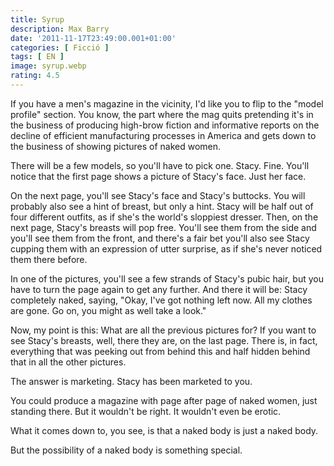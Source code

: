 ```yaml
---
title: Syrup
description: Max Barry
date: '2011-11-17T23:49:00.001+01:00'
categories: [ Ficció ]
tags: [ EN ]
image: syrup.webp
rating: 4.5
---
```


If you have a men's magazine in the vicinity, I'd like you to flip to the "model profile" section. You know, the part where the mag quits pretending it's in the business of producing high-brow fiction and informative reports on the decline of efficient manufacturing processes in America and gets down to the business of showing pictures of naked women.

There will be a few models, so you'll have to pick one. Stacy. Fine. You'll notice that the first page shows a picture of Stacy's face. Just her face.

On the next page, you'll see Stacy's face and Stacy's buttocks. You will probably also see a hint of breast, but only a hint. Stacy will be half out of four different outfits, as if she's the world's sloppiest dresser. Then, on the next page, Stacy's breasts will pop free. You'll see them from the side and you'll see them from the front, and there's a fair bet you'll also see Stacy cupping them with an expression of utter surprise, as if she's never noticed them there before.

In one of the pictures, you'll see a few strands of Stacy's pubic hair, but you have to turn the page again to get any further. And there it will be: Stacy completely naked, saying, "Okay, I've got nothing left now. All my clothes are gone. Go on, you might as well take a look."

Now, my point is this: What are all the previous pictures for? If you want to see Stacy's breasts, well, there they are, on the last page. There is, in fact, everything that was peeking out from behind this and half hidden behind that in all the other pictures.

The answer is marketing. Stacy has been marketed to you.

You could produce a magazine with page after page of naked women, just standing there. But it wouldn't be right. It wouldn't even be erotic.

What it comes down to, you see, is that a naked body is just a naked body.

But the possibility of a naked body is something special.
